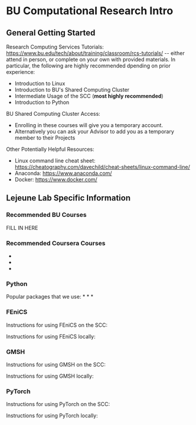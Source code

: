 # BU Computational Research Intro


## General Getting Started

Research Computing Services Tutorials: https://www.bu.edu/tech/about/training/classroom/rcs-tutorials/ -- either attend in person, or complete on your own with provided materials. In particular, the following are highly recommended dpending on prior experience:
* Introduction to Linux
* Introduction to BU's Shared Computing Cluster
* Intermediate Usage of the SCC (**most highly recommended**)
* Introduction to Python

BU Shared Computing Cluster Access:
* Enrolling in these courses will give you a temporary account. 
* Alternatively you can ask your Advisor to add you as a temporary member to their Projects

Other Potentially Helpful Resources:
* Linux command line cheat sheet: https://cheatography.com/davechild/cheat-sheets/linux-command-line/
* Anaconda: https://www.anaconda.com/
* Docker: https://www.docker.com/


## Lejeune Lab Specific Information


### Recommended BU Courses
FILL IN HERE

### Recommended Coursera Courses
*
*
*

### Python
Popular packages that we use:
*
*
*

### FEniCS
Instructions for using FEniCS on the SCC:

Instructions for using FEniCS locally:


### GMSH
Instructions for using GMSH on the SCC:

Instructions for using GMSH locally:

### PyTorch
Instructions for using PyTorch on the SCC:

Instructions for using PyTorch locally:

